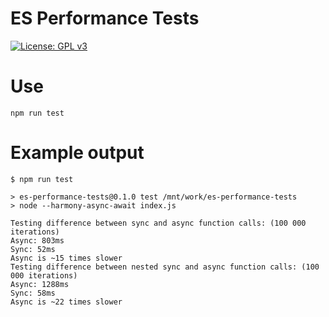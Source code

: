 # ES Performance Tests

[![License: GPL v3](https://img.shields.io/badge/License-GPL%20v3-blue.svg)](http://www.gnu.org/licenses/gpl-3.0)

# Use
`npm run test`

# Example output
```
$ npm run test

> es-performance-tests@0.1.0 test /mnt/work/es-performance-tests
> node --harmony-async-await index.js

Testing difference between sync and async function calls: (100 000 iterations)
Async: 803ms
Sync: 52ms
Async is ~15 times slower
Testing difference between nested sync and async function calls: (100 000 iterations)
Async: 1288ms
Sync: 58ms
Async is ~22 times slower
```
